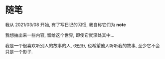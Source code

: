 # 随笔

我从 2021/03/08 开始, 有了写日记的习惯, 我自称它们为 **note**

我想抽出来一些内容, 留给这个世界, 即使它就深处其中...

我是一个很喜欢听别人的故事的人, <strike>(吃瓜)</strike>, 也希望他人听听我的故事, 至少它不会只是一个影子.

